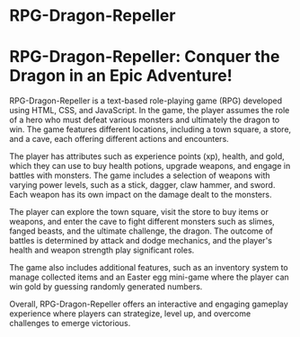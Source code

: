 # RPG-Dragon-Repeller
# RPG-Dragon-Repeller: Conquer the Dragon in an Epic Adventure!

RPG-Dragon-Repeller is a text-based role-playing game (RPG) developed using HTML, CSS, and JavaScript. In the game, the player assumes the role of a hero who must defeat various monsters and ultimately the dragon to win. The game features different locations, including a town square, a store, and a cave, each offering different actions and encounters.

The player has attributes such as experience points (xp), health, and gold, which they can use to buy health potions, upgrade weapons, and engage in battles with monsters. The game includes a selection of weapons with varying power levels, such as a stick, dagger, claw hammer, and sword. Each weapon has its own impact on the damage dealt to the monsters.

The player can explore the town square, visit the store to buy items or weapons, and enter the cave to fight different monsters such as slimes, fanged beasts, and the ultimate challenge, the dragon. The outcome of battles is determined by attack and dodge mechanics, and the player's health and weapon strength play significant roles.

The game also includes additional features, such as an inventory system to manage collected items and an Easter egg mini-game where the player can win gold by guessing randomly generated numbers.

Overall, RPG-Dragon-Repeller offers an interactive and engaging gameplay experience where players can strategize, level up, and overcome challenges to emerge victorious.
